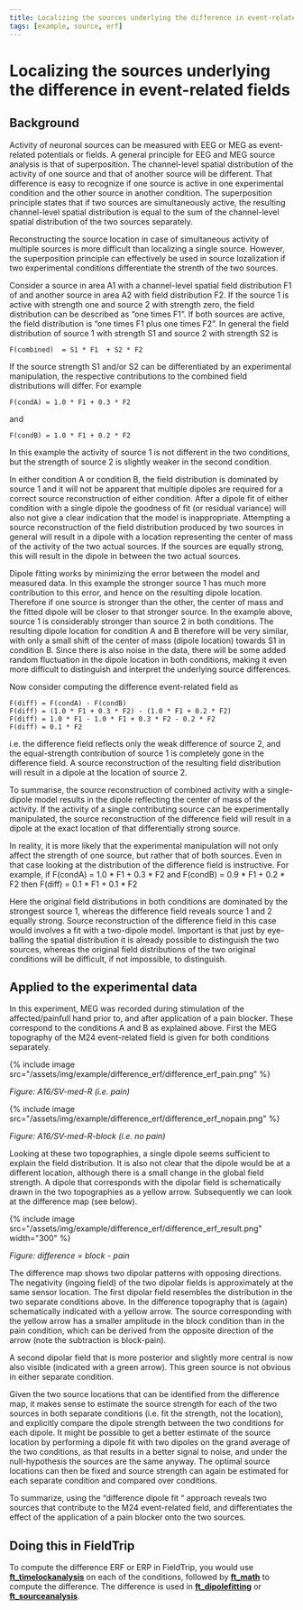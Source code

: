 ```yaml
---
title: Localizing the sources underlying the difference in event-related fields
tags: [example, source, erf]
---
```


# Localizing the sources underlying the difference in event-related fields

## Background

Activity of neuronal sources can be measured with EEG or MEG as event-related potentials or fields. A general principle for EEG and MEG source analysis is that of superposition. The channel-level spatial distribution of the activity of one source and that of another source will be different. That difference is easy to recognize if one source is active in one experimental condition and the other source in another condition. The superposition principle states that if two sources are simultaneously active, the resulting channel-level spatial distribution is equal to the sum of the channel-level spatial distribution of the two sources separately.

Reconstructing the source location in case of simultaneous activity of multiple sources is more difficult than localizing a single source. However, the superposition principle can effectively be used in source lozalization if two experimental conditions differentiate the strenth of the two sources.

Consider a source in area A1 with a channel-level spatial field distribution F1 of and another source in area A2 with field distribution F2. If the source 1 is active with strength one and source 2 with strength zero, the field distribution can be described as “one times F1”. If both sources are active, the field distribution is “one times F1 plus one times F2”. In general the field distribution of source 1 with strength S1 and source 2 with strength S2 is

    F(combined)  = S1 * F1  + S2 * F2

If the source strength S1 and/or S2 can be differentiated by an experimental manipulation, the respective contributions to the combined field distributions will differ. For example

    F(condA) = 1.0 * F1 + 0.3 * F2

and

    F(condB) = 1.0 * F1 + 0.2 * F2

In this example the activity of source 1 is not different in the two conditions, but the strength of source 2 is slightly weaker in the second condition.

In either condition A or condition B, the field distribution is dominated by source 1 and it will not be apparent that multiple dipoles are required for a correct source reconstruction of either condition. After a dipole fit of either condition with a single dipole the goodness of fit (or residual variance) will also not give a clear indication that the model is inappropriate. Attempting a source reconstruction of the field distribution produced by two sources in general will result in a dipole with a location representing the center of mass of the activity of the two actual sources. If the sources are equally strong, this will result in the dipole in between the two actual sources.

Dipole fitting works by minimizing the error between the model and measured data. In this example the stronger source 1 has much more contribution to this error, and hence on the resulting dipole location. Therefore if one source is stronger than the other, the center of mass and the fitted dipole will be closer to that stronger source. In the example above, source 1 is considerably stronger than source 2 in both conditions. The resulting dipole location for condition A and B therefore will be very similar, with only a small shift of the center of mass (dipole location) towards S1 in condition B. Since there is also noise in the data, there will be some added random fluctuation in the dipole location in both conditions, making it even more difficult to distinguish and interpret the underlying source differences.

Now consider computing the difference event-related field as

    F(diff) = F(condA) - F(condB)
    F(diff) = (1.0 * F1 + 0.3 * F2) - (1.0 * F1 + 0.2 * F2)
    F(diff) = 1.0 * F1 - 1.0 * F1 + 0.3 * F2 - 0.2 * F2
    F(diff) = 0.1 * F2

i.e. the difference field reflects only the weak difference of source 2, and the equal-strength contribution of source 1 is completely gone in the difference field. A source reconstruction of the resulting field distribution will result in a dipole at the location of source 2.

To summarise, the source reconstruction of combined activity with a single-dipole model results in the dipole reflecting the center of mass of the activity. If the activity of a single contributing source can be experimentally manipulated, the source reconstruction of the difference field will result in a dipole at the exact location of that differentially strong source.

In reality, it is more likely that the experimental manipulation will not only affect the strength of one source, but rather that of both sources. Even in that case looking at the distribution of the difference field is instructive. For example, if
    F(condA) = 1.0 * F1 + 0.3 * F2
and
    F(condB) = 0.9 * F1 + 0.2 * F2
then
    F(diff) = 0.1 * F1 + 0.1 * F2

Here the original field distributions in both conditions are dominated by the strongest source 1, whereas the difference field reveals source 1 and 2 equally strong. Source reconstruction of the difference field in this case would involves a fit with a two-dipole model. Important is that just by eye-balling the spatial distribution it is already possible to distinguish the two sources, whereas the original field distributions of the two original conditions will be difficult, if not impossible, to distinguish.

## Applied to the experimental data

In this experiment, MEG was recorded during stimulation of the affected/painfull hand prior to, and after application of a pain blocker. These correspond to the conditions A and B as explained above. First the MEG topography of the M24 event-related field is given for both conditions separately.

{% include image src="/assets/img/example/difference_erf/difference_erf_pain.png" %}

_Figure: A16/SV-med-R (i.e. pain)_

{% include image src="/assets/img/example/difference_erf/difference_erf_nopain.png" %}

_Figure: A16/SV-med-R-block (i.e. no pain)_

Looking at these two topographies, a single dipole seems sufficient to explain the field distribution. It is also not clear that the dipole would be at a different location, although there is a small change in the global field strength. A dipole that corresponds with the dipolar field is schematically drawn in the two topographies as a yellow arrow. Subsequently we can look at the difference map (see below).

{% include image src="/assets/img/example/difference_erf/difference_erf_result.png" width="300" %}

_Figure: difference = block - pain_

The difference map shows two dipolar patterns with opposing directions. The negativity (ingoing field) of the two dipolar fields is approximately at the same sensor location. The first dipolar field resembles the distribution in the two separate conditions above. In the difference topography that is (again) schematically indicated with a yellow arrow. The source corresponding with the yellow arrow has a smaller amplitude in the block condition than in the pain condition, which can be derived from the opposite direction of the arrow (note the subtraction is block-pain).

A second dipolar field that is more posterior and slightly more central is now also visible (indicated with a green arrow). This green source is not obvious in either separate condition.

Given the two source locations that can be identified from the difference map, it makes sense to estimate the source strength for each of the two sources in both separate conditions (i.e. fit the strength, not the location), and explicitly compare the dipole strength between the two conditions for each dipole. It might be possible to get a better estimate of the source location by performing a dipole fit with two dipoles on the grand average of the two conditions, as that results in a better signal to noise, and under the null-hypothesis the sources are the same anyway. The optimal source locations can then be fixed and source strength can again be estimated for each separate condition and compared over conditions.

To summarize, using the “difference dipole fit “ approach reveals two sources that contribute to the M24 event-related field, and differentiates the effect of the application of a pain blocker onto the two sources.

## Doing this in FieldTrip

To compute the difference ERF or ERP in FieldTrip, you would use **[ft_timelockanalysis](/reference/ft_timelockanalysis)** on each of the conditions, followed by **[ft_math](/reference/ft_math)** to compute the difference. The difference is used in **[ft_dipolefitting](/reference/ft_dipolefitting)** or **[ft_sourceanalysis](/reference/ft_sourceanalysis)**.
